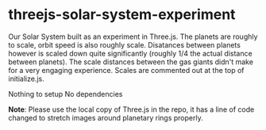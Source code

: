 # threejs-solar-system-experiment
Our Solar System built as an experiment in Three.js. The planets are roughly to scale, orbit speed is also roughly scale. Disatances between planets however is scaled down quite significantly (roughly 1/4 the actual distance between planets). The scale distances between the gas giants didn't make for a very engaging experience. Scales are commented out at the top of initialize.js.

Nothing to setup
No dependencies

**Note**: Please use the local copy of Three.js in the repo, it has a line of code changed to stretch images around planetary rings properly.
